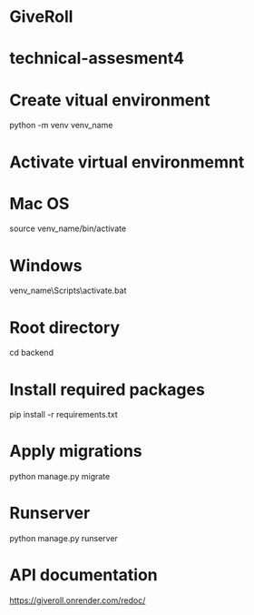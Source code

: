 # GiveRoll

# technical-assesment4

# Create vitual environment
python -m venv venv_name

# Activate virtual environmemnt
# Mac OS
source venv_name/bin/activate
# Windows
venv_name\Scripts\activate.bat

# Root directory
cd backend

# Install required packages
pip install -r requirements.txt

# Apply migrations
python manage.py migrate

# Runserver
python manage.py runserver

# API documentation
https://giveroll.onrender.com/redoc/
